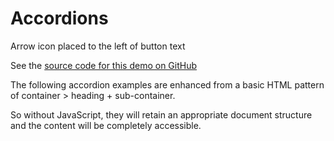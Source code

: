 # Accordions

Arrow icon placed to the left of button text

See the <a href="https://github.com/scottaohara/accessible_accordions">source code for this demo on GitHub</a>

The following accordion examples are enhanced from a basic HTML pattern of container > heading + sub-container.

So without JavaScript, they will retain an appropriate document structure and the content will be completely accessible.
